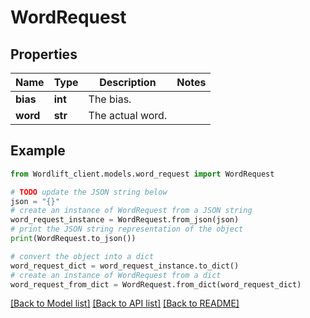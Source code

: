 # WordRequest


## Properties

Name | Type | Description | Notes
------------ | ------------- | ------------- | -------------
**bias** | **int** | The bias. | 
**word** | **str** | The actual word. | 

## Example

```python
from Wordlift_client.models.word_request import WordRequest

# TODO update the JSON string below
json = "{}"
# create an instance of WordRequest from a JSON string
word_request_instance = WordRequest.from_json(json)
# print the JSON string representation of the object
print(WordRequest.to_json())

# convert the object into a dict
word_request_dict = word_request_instance.to_dict()
# create an instance of WordRequest from a dict
word_request_from_dict = WordRequest.from_dict(word_request_dict)
```
[[Back to Model list]](../README.md#documentation-for-models) [[Back to API list]](../README.md#documentation-for-api-endpoints) [[Back to README]](../README.md)


